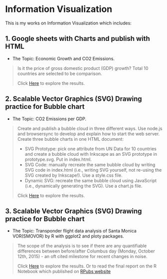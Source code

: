 # Information Visualization
This is my works on Information Visualization which includes:

## 1. Google sheets with Charts and publish with HTML
* The Topic: Economic Growth and CO2 Emissions. 
> Is it the price of gross domestic product (GDP) growth?  Total 10 countries are selected to be comparison.
>
> Click [Here](https://github.com/Cheng-Lin-Li/InformationVisualization/tree/master/GoogleSheets) to explore the results.

## 2. Scalable Vector Graphics (SVG) Drawing practice for Bubble chart
* The Topic: CO2 Emissions per GDP. 
> Create and publish a bubble cloud in three different ways. Use node.js and browsersync to develop and explain how to start the web server.
> Create three bubble charts in one HTML document:
> * SVG Prototype: pick one attribute from UN Data for 10 countries and create a bubble cloud with Inkscape as an SVG prototype in prototype.svg. Put in index.html.
> * SVG Code: manually recreate the same bubble cloud by writing SVG code in index.html (i.e., writing SVG yourself, not re-using the SVG created by Inkscape!). Use a style.css file.
> * Dynamic SVG: recreate the same bubble cloud using JavaScript (i.e., dynamically generating the SVG). Use a chart.js file.
>
> Click [Here](https://github.com/Cheng-Lin-Li/InformationVisualization/tree/master/SVG) to explore the results.

## 3. Scalable Vector Graphics (SVG) Drawing practice for Bubble chart
* The Topic: Transponder flight data analysis of Santa Monica VOR(SMOVOR) by R with ggplot2 and ploty packages.
>The scope of the analysis is to see if there are any quantifiable differences between before/after Columbus day (Monday, October 12th, 2015) - an oft cited milestone for recent changes in noise.
>
> Click [Here](https://github.com/Cheng-Lin-Li/InformationVisualization/tree/master/R_ggplot2) to explore the results.
> Or to read the final report on the R Notebook which published on [RPubs website](http://rpubs.com/Cheng-Lin_Li/309552)
>
